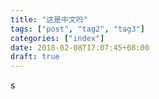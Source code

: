 ```yaml
---
title: "这是中文吗"
tags: ["post", "tag2", "tag3"]
categories: ["index"]
date: 2018-02-08T17:07:45+08:00
draft: true
---
```



s
